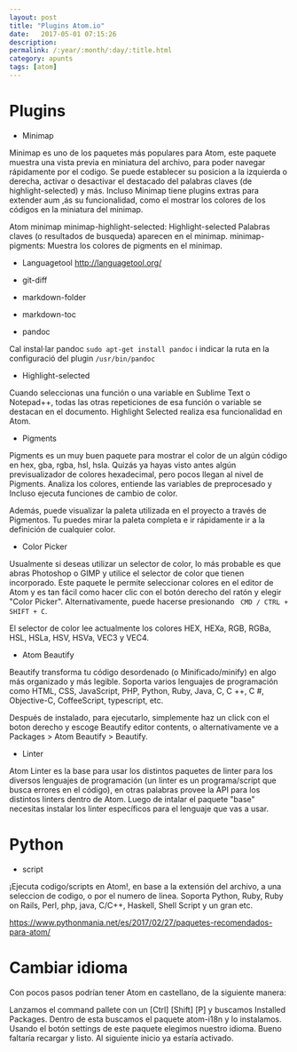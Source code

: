 ```yaml
---
layout: post
title: "Plugins Atom.io"
date:   2017-05-01 07:15:26
description:
permalink: /:year/:month/:day/:title.html
category: apunts
tags: [atom]
---
```


# Plugins

+ Minimap

Minimap es uno de los paquetes más populares para Atom, este paquete muestra una vista previa en miniatura del archivo, para poder navegar rápidamente por el codigo. Se puede establecer su posicion a la izquierda o derecha, activar o desactivar el destacado del palabras claves (de highlight-selected) y más. Incluso Minimap tiene plugins extras para extender aum ,ás su funcionalidad, como el mostrar los colores de los códigos en la miniatura del minimap.

Atom minimap
minimap-highlight-selected: Highlight-selected Palabras claves (o resultados de busqueda) aparecen en el minimap.
minimap-pigments: Muestra los colores de pigments en el minimap.

+ Languagetool
http://languagetool.org/

+ git-diff
+ markdown-folder
+ markdown-toc
+ pandoc

Cal instal·lar pandoc `sudo apt-get install pandoc` i indicar la ruta en la configuració del plugin `/usr/bin/pandoc`

+ Highlight-selected

Cuando seleccionas una función o una variable en Sublime Text o Notepad++, todas las otras repeticiones de esa función o variable se destacan en el documento. Highlight Selected realiza esa funcionalidad en Atom.

+ Pigments

Pigments es un muy buen paquete para mostrar el color de un algún código en hex, gba, rgba, hsl, hsla. Quizás ya hayas visto antes algún previsualizador de colores hexadecimal, pero pocos llegan al nivel de Pigments. Analiza los colores, entiende las variables de preprocesado y Incluso ejecuta funciones de cambio de color.

Además, puede visualizar la paleta utilizada en el proyecto a través de Pigmentos. Tu puedes mirar la paleta completa e ir rápidamente ir a la definición de cualquier color.

+ Color Picker

Usualmente si deseas utilizar un selector de color, lo más probable es que abras Photoshop o GIMP y utilice el selector de color que tienen incorporado. Este paquete le permite seleccionar colores en el editor de Atom y es tan fácil como hacer clic con el botón derecho del ratón y elegir "Color Picker". Alternativamente, puede hacerse presionando `` CMD / CTRL + SHIFT + C``.

El selector de color lee actualmente los colores HEX, HEXa, RGB, RGBa, HSL, HSLa, HSV, HSVa, VEC3 y VEC4.

+ Atom Beautify

Beautify transforma tu código desordenado (o Minificado/minify) en algo más organizado y más legible. Soporta varios lenguajes de programación como HTML, CSS, JavaScript, PHP, Python, Ruby, Java, C, C ++, C #, Objective-C, CoffeeScript, typescript, etc.

Después de instalado, para ejecutarlo, simplemente haz un click con el boton derecho y escoge Beautify editor contents, o alternativamente ve a Packages > Atom Beautify > Beautify.


+ Linter

Atom Linter es la base para usar los distintos paquetes de linter para los diversos lenguajes de programación (un linter es un programa/script que busca errores en el código), en otras palabras provee la API para los distintos linters dentro de Atom. Luego de intalar el paquete "base" necesitas instalar los linter específicos para el lenguaje que vas a usar.

# Python

+ script

¡Ejecuta codigo/scripts en Atom!, en base a la extensión del archivo, a una seleccion de codigo, o por el numero de linea. Soporta Python, Ruby, Ruby on Rails, Perl, php, java, C/C++, Haskell, Shell Script y un gran etc.

https://www.pythonmania.net/es/2017/02/27/paquetes-recomendados-para-atom/

# Cambiar idioma

Con pocos pasos podrían tener Atom en castellano, de la siguiente manera:

Lanzamos el command pallete con un [Ctrl] [Shift] [P] y buscamos Installed Packages.
Dentro de esta buscamos el paquete atom-i18n y lo instalamos. Usando el botón settings de este paquete elegimos nuestro idioma.
Bueno faltaría recargar y listo.
Al siguiente inicio ya estaría activado.
